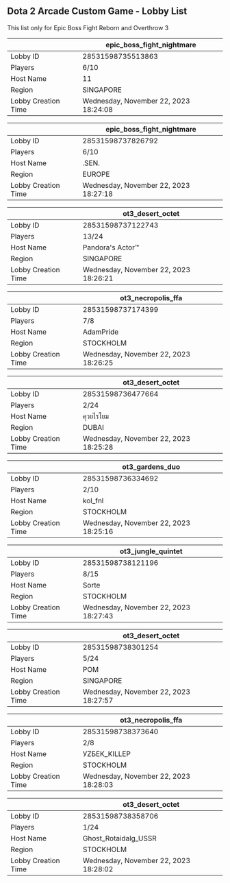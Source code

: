 ## Dota 2 Arcade Custom Game - Lobby List

This list only for Epic Boss Fight Reborn and Overthrow 3

|  | epic_boss_fight_nightmare |
| ------ | ------ |
| Lobby ID | 28531598735513863 |
| Players | 6/10 |
| Host Name | 11 |
| Region | SINGAPORE |
| Lobby Creation Time | Wednesday, November 22, 2023 18:24:08 |


|  | epic_boss_fight_nightmare |
| ------ | ------ |
| Lobby ID | 28531598737826792 |
| Players | 6/10 |
| Host Name | .SEN. |
| Region | EUROPE |
| Lobby Creation Time | Wednesday, November 22, 2023 18:27:18 |


|  | ot3_desert_octet |
| ------ | ------ |
| Lobby ID | 28531598737122743 |
| Players | 13/24 |
| Host Name | Pandora's Actor™ |
| Region | SINGAPORE |
| Lobby Creation Time | Wednesday, November 22, 2023 18:26:21 |


|  | ot3_necropolis_ffa |
| ------ | ------ |
| Lobby ID | 28531598737174399 |
| Players | 7/8 |
| Host Name | AdamPride |
| Region | STOCKHOLM |
| Lobby Creation Time | Wednesday, November 22, 2023 18:26:25 |


|  | ot3_desert_octet |
| ------ | ------ |
| Lobby ID | 28531598736477664 |
| Players | 2/24 |
| Host Name | คุวยไรโยม |
| Region | DUBAI |
| Lobby Creation Time | Wednesday, November 22, 2023 18:25:28 |


|  | ot3_gardens_duo |
| ------ | ------ |
| Lobby ID | 28531598736334692 |
| Players | 2/10 |
| Host Name | kol_fnl |
| Region | STOCKHOLM |
| Lobby Creation Time | Wednesday, November 22, 2023 18:25:16 |


|  | ot3_jungle_quintet |
| ------ | ------ |
| Lobby ID | 28531598738121196 |
| Players | 8/15 |
| Host Name | Sorte |
| Region | STOCKHOLM |
| Lobby Creation Time | Wednesday, November 22, 2023 18:27:43 |


|  | ot3_desert_octet |
| ------ | ------ |
| Lobby ID | 28531598738301254 |
| Players | 5/24 |
| Host Name | POM |
| Region | SINGAPORE |
| Lobby Creation Time | Wednesday, November 22, 2023 18:27:57 |


|  | ot3_necropolis_ffa |
| ------ | ------ |
| Lobby ID | 28531598738373640 |
| Players | 2/8 |
| Host Name | УZБЕK_KILLЕР |
| Region | STOCKHOLM |
| Lobby Creation Time | Wednesday, November 22, 2023 18:28:03 |


|  | ot3_desert_octet |
| ------ | ------ |
| Lobby ID | 28531598738358706 |
| Players | 1/24 |
| Host Name | Ghost_Rotaidalg_USSR |
| Region | STOCKHOLM |
| Lobby Creation Time | Wednesday, November 22, 2023 18:28:02 |


